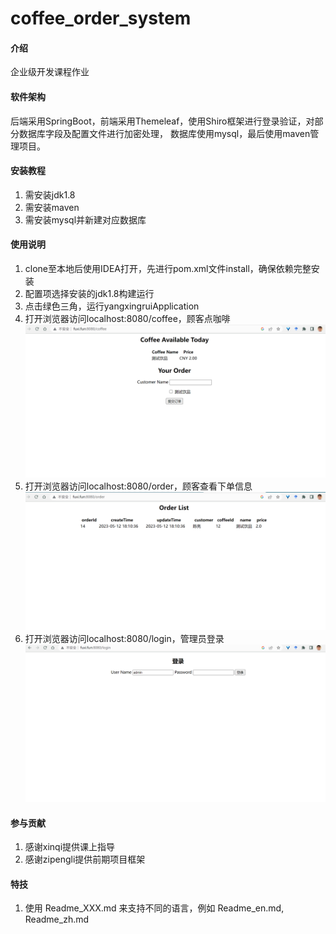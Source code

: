 # coffee_order_system

#### 介绍
企业级开发课程作业

#### 软件架构
后端采用SpringBoot，前端采用Themeleaf，使用Shiro框架进行登录验证，对部分数据库字段及配置文件进行加密处理，
数据库使用mysql，最后使用maven管理项目。

#### 安装教程

1.  需安装jdk1.8
2.  需安装maven
3.  需安装mysql并新建对应数据库

#### 使用说明

1.  clone至本地后使用IDEA打开，先进行pom.xml文件install，确保依赖完整安装
2.  配置项选择安装的jdk1.8构建运行
3.  点击绿色三角，运行yangxingruiApplication
4.  打开浏览器访问localhost:8080/coffee，顾客点咖啡
![输入图片说明](images/coffee.png)
5.  打开浏览器访问localhost:8080/order，顾客查看下单信息
![输入图片说明](images/order.png)
6.  打开浏览器访问localhost:8080/login，管理员登录
![输入图片说明](images/login.png)

#### 参与贡献

1.  感谢xinqi提供课上指导
2.  感谢zipengli提供前期项目框架



#### 特技

1.  使用 Readme\_XXX.md 来支持不同的语言，例如 Readme\_en.md, Readme\_zh.md

